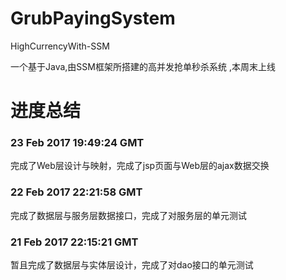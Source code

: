 # GrubPayingSystem
HighCurrencyWith-SSM

一个基于Java,由SSM框架所搭建的高并发抢单秒杀系统 ,本周末上线
# 进度总结


### 23 Feb 2017 19:49:24 GMT
完成了Web层设计与映射，完成了jsp页面与Web层的ajax数据交换

### 22 Feb 2017 22:21:58 GMT

完成了数据层与服务层数据接口，完成了对服务层的单元测试


### 21 Feb 2017 22:15:21 GMT 

暂且完成了数据层与实体层设计，完成了对dao接口的单元测试
